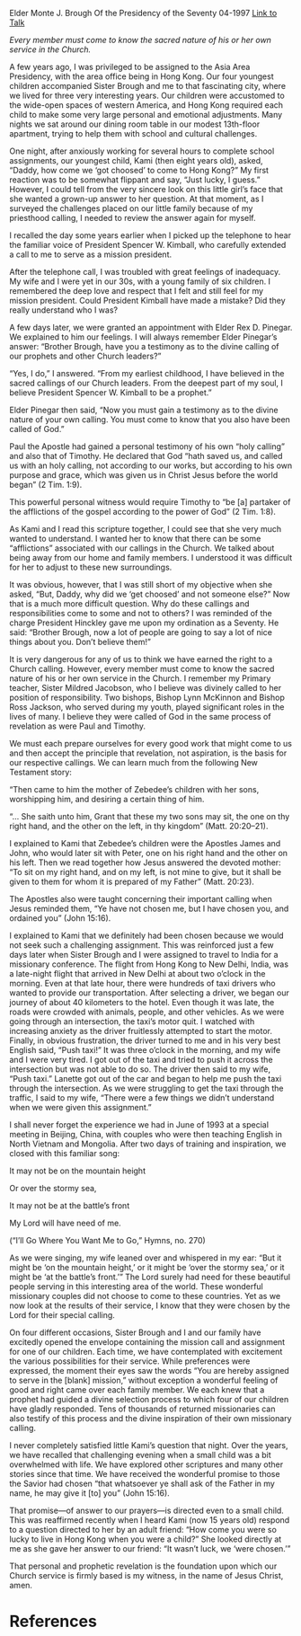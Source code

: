 Elder Monte J. Brough
Of the Presidency of the Seventy
04-1997
[Link to Talk](https://www.churchofjesuschrist.org/study/general-conference/1997/04/a-holy-calling?lang=eng)

_Every member must come to know the sacred nature of his or her own service in the Church._

A few years ago, I was privileged to be assigned to the Asia Area Presidency, with the area office being in Hong Kong. Our four youngest children accompanied Sister Brough and me to that fascinating city, where we lived for three very interesting years. Our children were accustomed to the wide-open spaces of western America, and Hong Kong required each child to make some very large personal and emotional adjustments. Many nights we sat around our dining room table in our modest 13th-floor apartment, trying to help them with school and cultural challenges.

One night, after anxiously working for several hours to complete school assignments, our youngest child, Kami (then eight years old), asked, “Daddy, how come we ‘got choosed’ to come to Hong Kong?” My first reaction was to be somewhat flippant and say, “Just lucky, I guess.” However, I could tell from the very sincere look on this little girl’s face that she wanted a grown-up answer to her question. At that moment, as I surveyed the challenges placed on our little family because of my priesthood calling, I needed to review the answer again for myself.

I recalled the day some years earlier when I picked up the telephone to hear the familiar voice of President Spencer W. Kimball, who carefully extended a call to me to serve as a mission president.

After the telephone call, I was troubled with great feelings of inadequacy. My wife and I were yet in our 30s, with a young family of six children. I remembered the deep love and respect that I felt and still feel for my mission president. Could President Kimball have made a mistake? Did they really understand who I was?

A few days later, we were granted an appointment with Elder Rex D. Pinegar. We explained to him our feelings. I will always remember Elder Pinegar’s answer: “Brother Brough, have you a testimony as to the divine calling of our prophets and other Church leaders?”

“Yes, I do,” I answered. “From my earliest childhood, I have believed in the sacred callings of our Church leaders. From the deepest part of my soul, I believe President Spencer W. Kimball to be a prophet.”

Elder Pinegar then said, “Now you must gain a testimony as to the divine nature of your own calling. You must come to know that you also have been called of God.”

Paul the Apostle had gained a personal testimony of his own “holy calling” and also that of Timothy. He declared that God “hath saved us, and called us with an holy calling, not according to our works, but according to his own purpose and grace, which was given us in Christ Jesus before the world began” (2 Tim. 1:9).

This powerful personal witness would require Timothy to “be [a] partaker of the afflictions of the gospel according to the power of God” (2 Tim. 1:8).

As Kami and I read this scripture together, I could see that she very much wanted to understand. I wanted her to know that there can be some “afflictions” associated with our callings in the Church. We talked about being away from our home and family members. I understood it was difficult for her to adjust to these new surroundings.

It was obvious, however, that I was still short of my objective when she asked, “But, Daddy, why did we ‘get choosed’ and not someone else?” Now that is a much more difficult question. Why do these callings and responsibilities come to some and not to others? I was reminded of the charge President Hinckley gave me upon my ordination as a Seventy. He said: “Brother Brough, now a lot of people are going to say a lot of nice things about you. Don’t believe them!”

It is very dangerous for any of us to think we have earned the right to a Church calling. However, every member must come to know the sacred nature of his or her own service in the Church. I remember my Primary teacher, Sister Mildred Jacobson, who I believe was divinely called to her position of responsibility. Two bishops, Bishop Lynn McKinnon and Bishop Ross Jackson, who served during my youth, played significant roles in the lives of many. I believe they were called of God in the same process of revelation as were Paul and Timothy.

We must each prepare ourselves for every good work that might come to us and then accept the principle that revelation, not aspiration, is the basis for our respective callings. We can learn much from the following New Testament story:

“Then came to him the mother of Zebedee’s children with her sons, worshipping him, and desiring a certain thing of him.

“… She saith unto him, Grant that these my two sons may sit, the one on thy right hand, and the other on the left, in thy kingdom” (Matt. 20:20–21).

I explained to Kami that Zebedee’s children were the Apostles James and John, who would later sit with Peter, one on his right hand and the other on his left. Then we read together how Jesus answered the devoted mother: “To sit on my right hand, and on my left, is not mine to give, but it shall be given to them for whom it is prepared of my Father” (Matt. 20:23).

The Apostles also were taught concerning their important calling when Jesus reminded them, “Ye have not chosen me, but I have chosen you, and ordained you” (John 15:16).

I explained to Kami that we definitely had been chosen because we would not seek such a challenging assignment. This was reinforced just a few days later when Sister Brough and I were assigned to travel to India for a missionary conference. The flight from Hong Kong to New Delhi, India, was a late-night flight that arrived in New Delhi at about two o’clock in the morning. Even at that late hour, there were hundreds of taxi drivers who wanted to provide our transportation. After selecting a driver, we began our journey of about 40 kilometers to the hotel. Even though it was late, the roads were crowded with animals, people, and other vehicles. As we were going through an intersection, the taxi’s motor quit. I watched with increasing anxiety as the driver fruitlessly attempted to start the motor. Finally, in obvious frustration, the driver turned to me and in his very best English said, “Push taxi!” It was three o’clock in the morning, and my wife and I were very tired. I got out of the taxi and tried to push it across the intersection but was not able to do so. The driver then said to my wife, “Push taxi.” Lanette got out of the car and began to help me push the taxi through the intersection. As we were struggling to get the taxi through the traffic, I said to my wife, “There were a few things we didn’t understand when we were given this assignment.”

I shall never forget the experience we had in June of 1993 at a special meeting in Beijing, China, with couples who were then teaching English in North Vietnam and Mongolia. After two days of training and inspiration, we closed with this familiar song:





It may not be on the mountain height

Or over the stormy sea,

It may not be at the battle’s front

My Lord will have need of me.





(“I’ll Go Where You Want Me to Go,” Hymns, no. 270)





As we were singing, my wife leaned over and whispered in my ear: “But it might be ‘on the mountain height,’ or it might be ‘over the stormy sea,’ or it might be ‘at the battle’s front.’” The Lord surely had need for these beautiful people serving in this interesting area of the world. These wonderful missionary couples did not choose to come to these countries. Yet as we now look at the results of their service, I know that they were chosen by the Lord for their special calling.

On four different occasions, Sister Brough and I and our family have excitedly opened the envelope containing the mission call and assignment for one of our children. Each time, we have contemplated with excitement the various possibilities for their service. While preferences were expressed, the moment their eyes saw the words “You are hereby assigned to serve in the [blank] mission,” without exception a wonderful feeling of good and right came over each family member. We each knew that a prophet had guided a divine selection process to which four of our children have gladly responded. Tens of thousands of returned missionaries can also testify of this process and the divine inspiration of their own missionary calling.

I never completely satisfied little Kami’s question that night. Over the years, we have recalled that challenging evening when a small child was a bit overwhelmed with life. We have explored other scriptures and many other stories since that time. We have received the wonderful promise to those the Savior had chosen “that whatsoever ye shall ask of the Father in my name, he may give it [to] you” (John 15:16).

That promise—of answer to our prayers—is directed even to a small child. This was reaffirmed recently when I heard Kami (now 15 years old) respond to a question directed to her by an adult friend: “How come you were so lucky to live in Hong Kong when you were a child?” She looked directly at me as she gave her answer to our friend: “It wasn’t luck, we ‘were chosen.’”

That personal and prophetic revelation is the foundation upon which our Church service is firmly based is my witness, in the name of Jesus Christ, amen.

# References

